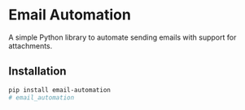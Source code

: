 # Email Automation

A simple Python library to automate sending emails with support for attachments.

## Installation

```bash
pip install email-automation
#   e m a i l _ a u t o m a t i o n  
 